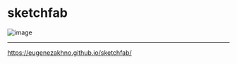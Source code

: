 # sketchfab
![image](https://github.com/EugeneZakhno/sketchfab/assets/30446748/3374322c-9db1-4f82-a896-4b316f5f9e09)

----
https://eugenezakhno.github.io/sketchfab/

